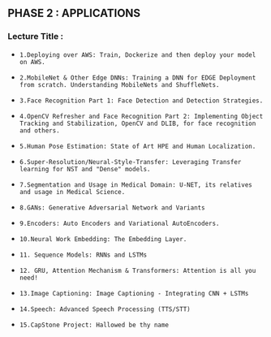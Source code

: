 ## PHASE 2 : APPLICATIONS

### Lecture Title : 

- `1.Deploying over AWS: Train, Dockerize and then deploy your model on AWS.`

- `2.MobileNet & Other Edge DNNs: Training a DNN for EDGE Deployment from scratch. Understanding MobileNets and ShuffleNets.`

- `3.Face Recognition Part 1: Face Detection and Detection Strategies.`

- `4.OpenCV Refresher and Face Recognition Part 2: Implementing Object Tracking and Stabilization, OpenCV and DLIB, for face recognition and others.`

- `5.Human Pose Estimation: State of Art HPE and Human Localization.`

- `6.Super-Resolution/Neural-Style-Transfer: Leveraging Transfer learning for NST and "Dense" models.`

- `7.Segmentation and Usage in Medical Domain: U-NET, its relatives and usage in Medical Science.`

- `8.GANs: Generative Adversarial Network and Variants`

- `9.Encoders: Auto Encoders and Variational AutoEncoders.`

- `10.Neural Work Embedding: The Embedding Layer.`

- `11. Sequence Models: RNNs and LSTMs`

- `12. GRU, Attention Mechanism & Transformers: Attention is all you need!`

- `13.Image Captioning: Image Captioning - Integrating CNN + LSTMs`

- `14.Speech: Advanced Speech Processing (TTS/STT)`

- `15.CapStone Project: Hallowed be thy name`
